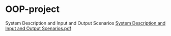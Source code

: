 # OOP-project


System Description and Input and Output Scenarios
[System Description and Input and Output Scenarios.pdf](https://github.com/ELDA7EE7/OOP-project-2.0/files/13745377/System.Description.and.Input.and.Output.Scenarios.pdf)

